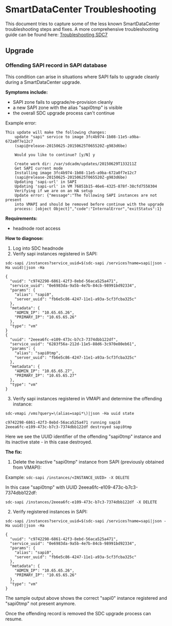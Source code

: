 # SmartDataCenter Troubleshooting

This document tries to capture some of the less known SmartDataCenter
troubleshooting steps and fixes. A more comprehensive troubleshooting guide
can be found here: [Troubleshooting SDC7](https://docs.joyent.com/sdc7/troubleshooting-sdc7)

## Upgrade

### Offending SAPI record in SAPI database

This condition can arise in situations where SAPI fails to upgrade
cleanly during a SmartDataCenter upgrade.

**Symptoms include:**
  * SAPI zone fails to upgrade/re-provision cleanly
  * a new SAPI zone with the alias "sapi0tmp" is visible
  * the overall SDC upgrade process can't continue

Example error:

```
This update will make the following changes:
    update "sapi" service to image 3fc4b974-1b08-11e5-a9ba-672a0f7e12c7
    (sapi@release-20150625-20150625T065520Z-g983d6be)

    Would you like to continue? [y/N] y

    Create work dir: /var/sdcadm/updates/20150629T133211Z
    Get SAPI current mode
    Installing image 3fc4b974-1b08-11e5-a9ba-672a0f7e12c7
    (sapi@release-20150625-20150625T065520Z-g983d6be)
    Updating 'sapi-url' in SAPI
    Updating 'sapi-url' in VM 76851b15-46e6-4325-878f-38cfd7558304
    Verifying if we are on an HA setup
    Update error: {"message":"The following SAPI instances are not present
    into VMAPI and should be removed before continue with the upgrade
    process: [object Object]","code":"InternalError","exitStatus":1}
```

**Requirements:**
  * headnode root access

**How to diagnose:**

  1. Log into SDC headnode
  2. Verify sapi instances registered in SAPI:

  `sdc-sapi /instances?service_uuid=$(sdc-sapi /services?name=sapi|json -Ha uuid)|json -Ha`

  ```
  {
    "uuid": "c9742298-6861-42f3-8ebd-56aca525a471",
    "service_uuid": "0e6983da-9a5b-4e7b-84cb-98991bd92334",
    "params": {
      "alias": "sapi0",
      "server_uuid": "fb6e5c86-4247-11e1-a93a-5cf3fcba325c"
    },
    "metadata": {
      "ADMIN_IP": "10.65.65.26",
      "PRIMARY_IP": "10.65.65.26"
    },
    "type": "vm"
  }
  {
    "uuid": "2eeea6fc-e109-473c-b7c3-7374dbb122df",
    "service_uuid": "6283f56a-212d-11e5-88d6-3c970e80eb61",
    "params": {
      "alias": "sapi0tmp",
      "server_uuid": "fb6e5c86-4247-11e1-a93a-5cf3fcba325c"
    },
    "metadata": {
      "ADMIN_IP": "10.65.65.27",
      "PRIMARY_IP": "10.65.65.27"
    },
    "type": "vm"
  }
  ```

  3. Verify sapi instances registered in VMAPI and determine the offending instance:

  `sdc-vmapi /vms?query=\(alias=sapi*\)|json -Ha uuid state`

  ```
  c9742298-6861-42f3-8ebd-56aca525a471 running sapi0
  2eeea6fc-e109-473c-b7c3-7374dbb122df destroyed sapi0tmp
  ```

  Here we see the UUID identifier of the offending "sapi0tmp" instance
  and its inactive state - in this case destroyed.

**The fix:**

  1. Delete the inactive "sapi0tmp" instance from SAPI (previously obtained from VMAPI):

  Example: `sdc-sapi /instances/<INSTANCE_UUID> -X DELETE`

  In this case "sapi0tmp" with UUID 2eeea6fc-e109-473c-b7c3-7374dbb122df:

  `sdc-sapi /instances/2eeea6fc-e109-473c-b7c3-7374dbb122df -X DELETE`

  2. Verify registered instances in SAPI:

  `sdc-sapi /instances?service_uuid=$(sdc-sapi /services?name=sapi|json -Ha uuid)|json -Ha`

  ```
  {
    "uuid": "c9742298-6861-42f3-8ebd-56aca525a471",
    "service_uuid": "0e6983da-9a5b-4e7b-84cb-98991bd92334",
    "params": {
      "alias": "sapi0",
      "server_uuid": "fb6e5c86-4247-11e1-a93a-5cf3fcba325c"
    },
    "metadata": {
      "ADMIN_IP": "10.65.65.26",
      "PRIMARY_IP": "10.65.65.26"
    },
    "type": "vm"
  }
  ```

  The sample output above shows the correct "sapi0" instance registered and
  "sapi0tmp" not present anymore.

Once the offending record is removed the SDC upgrade process can resume.

